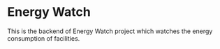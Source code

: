 # Energy Watch

This is the backend of Energy Watch project which watches the energy consumption of facilities.